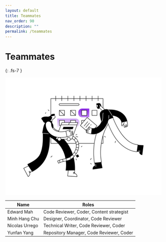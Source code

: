 ```yaml
---
layout: default
title: Teammates
nav_order: 90
description: ""
permalink: /teammates
---
```


# Teammates
{: .fs-7 }

![teammates.jpg](teammates.webp)


Name | Roles
--|--
Edward Mah | Code Reviewer, Coder, Content strategist
Minh Hang Chu | Designer, Coordinator, Code Reviewer
Nicolas Urrego | Technical Writer, Code Reviewer, Coder
Yunfan Yang | Repository Manager, Code Reviewer, Coder